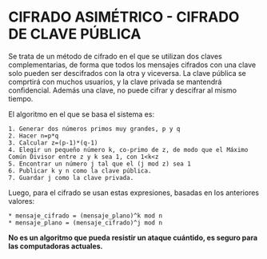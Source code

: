 # CIFRADO ASIMÉTRICO - CIFRADO DE CLAVE PÚBLICA

Se trata de un método de cifrado en el que se utilizan dos claves complementarias, de forma que todos los mensajes cifrados con una clave solo pueden ser descifrados con la otra y viceversa.
La clave pública se comprtirá con muchos usuarios, y la clave privada se mantendrá confidencial. Además una clave, no puede cifrar y descifrar al mismo tiempo.

El algoritmo en el que se basa el sistema es:

    1. Generar dos números primos muy grandes, p y q
    2. Hacer n=p*q
    3. Calcular z=(p-1)*(q-1)
    4. Elegir un pequeño número k, co-primo de z, de modo que el Máximo Común Divisor entre z y k sea 1, con 1<k<z
    5. Encontrar un número j tal que el (j mod z) sea 1
    6. Publicar k y n como la clave pública.
    7. Guardar j como la clave privada.

Luego, para el cifrado se usan estas expresiones, basadas en los anteriores valores:

    * mensaje_cifrado = (mensaje_plano)^k mod n
    * mensaje_plano = (mensaje_cifrado)^j mod n

**No es un algoritmo que pueda resistir un ataque cuántido, es seguro para las computadoras actuales.**